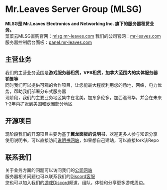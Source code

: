 # Mr.Leaves Server Group (MLSG)
**MLSG是 Mr.Leaves Electronics and Networking Inc. 旗下的服务器租赁业务。**  
菜菜云MLSG直购官网：[mlsg.mr-leaves.com](https://mlsg.mr-leaves.com/)
我们的公司官网：[mr-leaves.com](https://mr-leaves.com/)
服务器控制后台面板：[panel.mr-leaves.com](https://panel.mr-leaves.com/)

## 主营业务
我们的主营业务范围是**游戏服务器租赁，VPS租赁，加拿大范围内的实体服务器销售等**  
同时我们可以提供可观的合作项目，让您能最大程度利用您的场地，网络，电力优势，帮助我们部署分布式服务器  
现阶段，我们的主要业务地区集中在北美，加东多伦多，加西温哥华，并会在未来1-2年内扩张到美国和欧洲部分地区  

## 开源项目
现阶段我们的开源项目主要为基于**翼龙面板的说明书**，欢迎更多人参与知识分享  
使用说明书，可以直接访问[说明书网站](https://manual.mr-leaves.com/)，如果想自己建站，可以直接fork该Repo

## 联系我们
关于业务方面的问题可以访问我们的[公司网站](https://mr-leaves.com/)  
服务器相关问题也可以联系我们的[Discord客服](https://discord.gg/jYHzsy4hAB)  
您也可以加入我们的[游戏Discord](https://discord.gg/xeSWhGqtU6)频道，组队，体验和分享更多游戏周边。

<!--

**Here are some ideas to get you started:**

🙋‍♀️ A short introduction - what is your organization all about?
🌈 Contribution guidelines - how can the community get involved?
👩‍💻 Useful resources - where can the community find your docs? Is there anything else the community should know?
🍿 Fun facts - what does your team eat for breakfast?
🧙 Remember, you can do mighty things with the power of [Markdown](https://docs.github.com/github/writing-on-github/getting-started-with-writing-and-formatting-on-github/basic-writing-and-formatting-syntax)
-->

